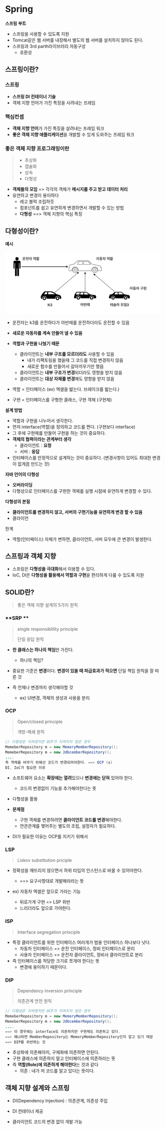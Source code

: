 # Spring

**스프링 부트**

- 스프링을 사용할 수 있도록 지원
- Tomcat같은 웹 서버를 내장해서 별도의 웹 서버를 설치하지 않아도 된다.
- 스프링과 3rd parth라이브러리 자동구성
  - 호환성



## 스프링이란?

### 스프링

- **스프링 DI 컨테이너 기술**
- 객체 지향 언어가 가진 특징을 사려내는 프레임



### 핵심컨셉

- **객체 지향 언어**가 가진 특징을 살려내는 프레임 워크
- **좋은 객체 지향 애플리케이션**을 개발할 수 있게 도와주는 프레임 워크



### 좋은 객체 지향 프로그래밍이란

> - 추상화
> - 캡슐화
> - 상속
> - 다형성

- **객체들의 모임** => 각각의 객체가 **메시지를 주고 받고 데이터 처리**
- 유연하고 변경이 용이하다
  - 레고 블럭 조립하듯
  - 컴포넌트를 쉽고 유연하게 변경하면서 개발할 수 있는 방법
  - **다형성** ==> 객체 지향의 핵심 특징



## **다형성이란?**

**예시**

<img src="Spring.assets/image-20230308232657062.png" alt="image-20230308232657062" style="zoom:67%;" />

- 운전자는 k3를 운전하다가 아반떼를 운전하더라도 운전할 수 있음
- **새로운 자동차를 계속 만들어 낼 수 있음**
- **역할과 구현을 나눴기 때문**
  - 클라이언트는 **내부 구조를 모르더라도** 사용할 수 있음
    - 내가 리팩토링을 했을때 그 코드를 직접 변경하지 않음
    - 새로운 함수를 만들어서 갈아끼우기만 했음
  - 클라이언트는 **내부 구조가 변경**되더라도 영향을 받지 않음
  - 클라이언트는 **대상 자체를 변경**해도 영향을 받지 않음



- 역할 = 인터페이스 (ex) 엑셀을 밟는다. 브레이크를 밟는다.)
- 구현 = 인터페이스를 구형한 클래스, 구현 객체 (구현체)



**설계 방법**

- 역할과 구현을 나누어서 생각한다.
- 먼저 interface(역할)을 정의하고 코드를 짠다. (구현보다 interface)
- 그 후에 구현체를 만들어 구현을 하는 것이 중요하다.
- **객체의 협력이라는 관계부터 생각**
  - 클라이언트 : **요청**
  - 서버 : **응답**
- 인터페이스를 안정적으로 설계하는 것이 중요하다. (변경사항이 있어도 최대한 변경이 없게끔 만드는 것)



**자바 언어의 다형성**

- **오버라이딩**
- 다형성으로 인터페이스를 구현한 객체를 실행 시점에 유연하게 변경할 수 있다.



**다형성의 본질**

- **클라이언트를 변경하지 않고, 서버의 구현기능을 유연하게 변경 할 수 있음**
- 클라이언



한계

- 역할(인터페이스) 자체가 변하면, 클라이언트, 서버 모두에 큰 변경이 발생한다.





## 스프링과 객체 지향

- 스프링은 **다형성을 극대화**해서 이용할 수 있다.
- IoC, DI은 **다형성을 활용해서 역할과 구현**을 편리하게 다룰 수 있도록 지원



## SOLID란?

> 좋은 객체 지향 설계의 5가지 원칙

### **SRP **

> single responsiblility principle
>
> 단일 응답 원칙

- **한 클래스는 하나의 책임**만 가진다.
  - 하나의 책임?

- 중요한 기준은 **변경**이다. 
  **변경이 있을 때 파급효과가 적으면** 단일 책임 원칙을 잘 따른 것
- 즉 언제나 변경까지 생각해야할 것
  - ex) UI변경, 객체의 생성과 사용을 분리




### OCP

> Open/closed principle
>
> 개방-패쇄 원칙

```java
// 다형성은 지켜졌지만 OCP가 지켜지지 않은 경우
MemeberRepository m = new MemoryMemberRepository();
MemeberRepository m = new JdbcemberRepository();
....
즉 객체를 바꾸기 위해선 코드가 변경되어야한다. ==> OCP (x)
DI, IoC가 필요한 이유
```

- 소프트웨어 요소는 **확장에는 열려**있으나 **변경에는 닫혀** 있어야 한다.
  - 코드의 변경없이 기능을 추가해야한다는 뜻

- 다형성을 활용
- **문제점**
  - 구현 객체를 변경하려면 **클라이언트 코드를 변경**해야한다.
  - 연관관계를 맺어주는 별도의 조립, 설정자가 필요하다.
- DI가 필요한 이유는 OCP를 지키기 위해서



### LSP

> Liskov substitution priciple

- 정확성을 깨뜨리지 않으면서 하위 타입의 인스턴스로 바꿀 수 있어야한다.
  - ==> 요구사항대로 개발해라라는 뜻

- ex) 자동차 엑셀은 앞으로 가라는 기능
  - 뒤로가게 구현 => LSP 위반
  - 느리더라도 앞으로 가야한다.



### ISP

> Interface segregation principle

- 특정 클라이언트를 위한 인터페이스 여러개가 범용 인터페이스 하나보다 낫다.
  - 자동차 인터페이스 => 운전 인터페이스, 정비 인터페이스로 분리
  - 사용자 인터페이스 => 운전자 클라이언트, 정비사 클라이언트로 분리
- 즉 인터페이스를 적당한 크기로 쪼개야 한다는 뜻
  - 변경에 용이하기 때문이다.




### DIP

> Dependency inversion principle
>
> 의존관계 연전 원칙

```java
// 다형성은 지켜졌지만 OCP가 지켜지지 않은 경우
MemeberRepository m = new MemoryMemberRepository();
MemeberRepository m = new JdbcemberRepository();
....
==> 이 경우에는 interface도 의존하지만 구현체도 의존하고 있다.
==> 왜냐하면 MemberRepository는 MemoryMemberRepository인지 알고 있기 때문
==> DIP를 위반하는 것
```

- 추상화에 의존해야지, 구체화에 의존하면 안된다.
- 구현 클래스에 의존하지 말고 인터페이스에 의존하라는 뜻
- 즉 **역할(Role)에 의존하게 해야한다**는 것과 같다
  - 의존 : 내가 저 코드를 알고 있다는 뜻이다.




## 객체 지향 설계와 스프링

- DI(Dependency Injection) : 의존관계, 의존성 주입

- DI 컨테이너 제공
- 클라이언트 코드의 변경 없이 개발 가능

